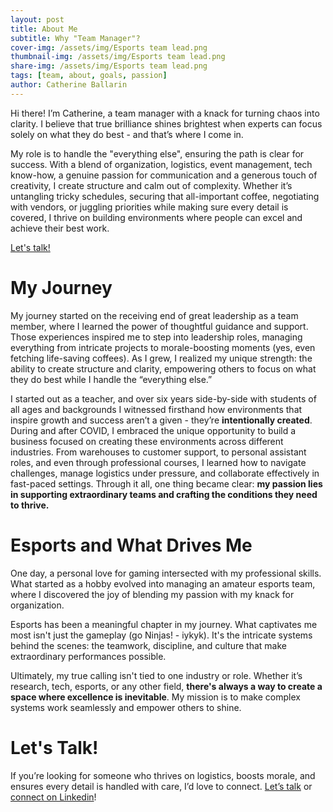 ```yaml
---
layout: post
title: About Me
subtitle: Why "Team Manager"?
cover-img: /assets/img/Esports team lead.png
thumbnail-img: /assets/img/Esports team lead.png
share-img: /assets/img/Esports team lead.png
tags: [team, about, goals, passion]
author: Catherine Ballarin
---
```


Hi there! I’m Catherine, a team manager with a knack for turning chaos into clarity.  I believe that true brilliance shines brightest when experts can focus solely on what they do best - and that’s where I come in.

My role is to handle the "everything else", ensuring the path is clear for success. With a blend of organization, logistics, event management, tech know-how, a genuine passion for communication and a generous touch of creativity, I create structure and calm out of complexity. Whether it’s untangling tricky schedules, securing that all-important coffee, negotiating with vendors, or juggling priorities while making sure every detail is covered, I thrive on building environments where people can excel and achieve their best work.

[Let's talk!](mailto:catherine.ballarin@proton.me)

# My Journey
My journey started on the receiving end of great leadership as a team member, where I learned the power of thoughtful guidance and support. Those experiences inspired me to step into leadership roles, managing everything from intricate projects to morale-boosting moments (yes, even fetching life-saving coffees). As I grew, I realized my unique strength: the ability to create structure and clarity, empowering others to focus on what they do best while I handle the “everything else.”

I started out as a teacher, and over six years side-by-side with students of all ages and backgrounds I witnessed firsthand how environments that inspire growth and success aren’t a given - they’re **intentionally created**. During and after COVID, I embraced the unique opportunity to build a business focused on creating these environments across different industries. From warehouses to customer support, to personal assistant roles, and even through professional courses, I learned how to navigate challenges, manage logistics under pressure, and collaborate effectively in fast-paced settings. Through it all, one thing became clear: **my passion lies in supporting extraordinary teams and crafting the conditions they need to thrive.**

# Esports and What Drives Me
One day, a personal love for gaming intersected with my professional skills. What started as a hobby evolved into managing an amateur esports team, where I discovered the joy of blending my passion with my knack for organization.

Esports has been a meaningful chapter in my journey. What captivates me most isn't just the gameplay (go Ninjas! - iykyk). It's the intricate systems behind the scenes: the teamwork, discipline, and culture that make extraordinary performances possible.

Ultimately, my true calling isn't tied to one industry or role. Whether it’s research, tech, esports, or any other field, **there's always a way to create a space where excellence is inevitable**. My mission is to make complex systems work seamlessly and empower others to shine.


# Let's Talk!
If you’re looking for someone who thrives on logistics, boosts morale, and ensures every detail is handled with care, I’d love to connect. [Let’s talk](mailto:catherine.ballarin@proton.me) or [connect on Linkedin](https://www.linkedin.com/in/catherineballarin/)!
